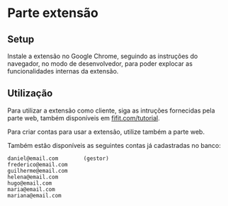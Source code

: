 # Parte extensão

## Setup

Instale a extensão no Google Chrome, seguindo as instruções do navegador, no modo de desenvolvedor, para poder explocar
as funcionalidades internas da extensão.

## Utilização

Para utilizar a extensão como cliente, siga as intruções fornecidas pela parte web, também disponíveis
em [fifit.com/tutorial](fifit.com/tutorial).

Para criar contas para usar a extensão, utilize também a parte web.

Também estão disponíveis as seguintes contas já cadastradas no banco:
```text
daniel@email.com        (gestor)
frederico@email.com
guilherme@email.com
helena@email.com
hugo@email.com
maria@email.com
mariana@email.com
```


